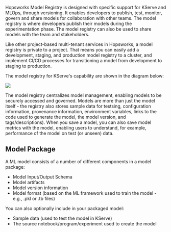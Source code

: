 Hopsworks Model Registry is designed with specific support for KServe and MLOps, through versioning. It enables developers to publish, test, monitor, govern and share models for collaboration with other teams. The model registry is where developers publish their models during the experimentation phase. The model registry can also be used to share models with the team and stakeholders.

Like other project-based multi-tenant services in Hopsworks, a model registry is private to a project. That means you can easily add a development, staging, and production model registry to a cluster, and implement CI/CD processes for transitioning a model from development to staging to production.

The model registry for KServe's capability are shown in the diagram below:

<img src="../../../assets/images/concepts/mlops/model-registry.svg">

The model registry centralizes model management, enabling models to be securely accessed and governed. Models are more than just the model itself - the registry also stores sample data for testsing, configuration information, provenance information, environment variables, links to the code used to generate the model, the model version, and tags/descriptions). When you save a model, you can also save model metrics with the model, enabling users to understand, for example, performance of the model on test (or unseen) data.

## Model Package
A ML model consists of a number of different components in a model package:
 - Model Input/Output Schema
 - Model artifacts
 - Model version information
 - Model format (based on the ML framework used to train the model - e.g., .pkl or .tb files)

You can also optionally include in your packaged model:
 - Sample data (used to test the model  in KServe)
 - The source notebook/program/experiment used to create the model


